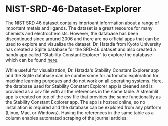 # NIST-SRD-46-Dataset-Explorer

The NIST SRD 46 dataset contains imprtoant information about a range of important metals and ligands. The dataset is a great resource for many chemists and electrochemists. However, the database has been discontinued since around 2006 and there are no official apps that can be used to explore and visualize the dataset. Dr. Hatada from Kyoto University has created a Sqlite batabase for the SRD-46 dataset and also created a handy app called "Stability Constant Explorer" to explore the database which can be found [here](https://github.com/n-hatada/stability-constant-explorer).

While useful for visualization, Dr. Hatada's Stability Constant Explorer app and the Sqlite database can be cumbersome for automatic exploration for machine learning purposes and do not work on all operating systems. Here, the database used for Stability Constant Explorer app is cleaned and is provided as a csv file with all the references in the same table. A streamlit app is created on top of the csv file that provides the same functionality as the Stability Constant Explorer app. The app is hosted online, so no installation is required and the database can be explored from any platform (Linux, Mac, or Windows). Having the references in the same table as a column enables automated scraping of the journal articles.
